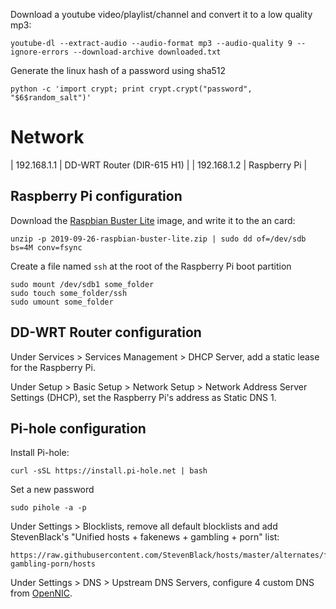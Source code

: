 Download a youtube video/playlist/channel and convert it to a low quality mp3:
```
youtube-dl --extract-audio --audio-format mp3 --audio-quality 9 --ignore-errors --download-archive downloaded.txt
```

Generate the linux hash of a password using sha512
```
python -c 'import crypt; print crypt.crypt("password", "$6$random_salt")'
```
# Network

| 192.168.1.1 | DD-WRT Router (DIR-615 H1) |
| 192.168.1.2 | Raspberry Pi               |


## Raspberry Pi configuration

Download the [Raspbian Buster Lite](https://www.raspberrypi.org/downloads/raspbian/) image, and write it to the an card:
```
unzip -p 2019-09-26-raspbian-buster-lite.zip | sudo dd of=/dev/sdb bs=4M conv=fsync
```

Create a file named `ssh` at the root of the Raspberry Pi boot partition
```
sudo mount /dev/sdb1 some_folder
sudo touch some_folder/ssh
sudo umount some_folder
```


## DD-WRT Router configuration

Under Services > Services Management > DHCP Server, add a static lease for the Raspberry Pi.

Under Setup > Basic Setup > Network Setup > Network Address Server Settings (DHCP), set the Raspberry Pi's address as Static DNS 1.

## Pi-hole configuration

Install Pi-hole:
```
curl -sSL https://install.pi-hole.net | bash
```

Set a new password
```
sudo pihole -a -p
```

Under Settings > Blocklists, remove all default blocklists and add StevenBlack's "Unified hosts + fakenews + gambling + porn" list:
```
https://raw.githubusercontent.com/StevenBlack/hosts/master/alternates/fakenews-gambling-porn/hosts
```

Under Settings > DNS > Upstream DNS Servers, configure 4 custom DNS from [OpenNIC](https://www.opennic.org/).
